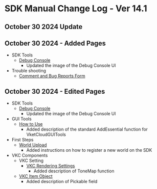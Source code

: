 # SDK Manual Change Log - Ver 14.1

## October 30 2024 Update

## October 30 2024 - Added Pages

- SDK Tools
    - [Debug Console](https://vrhikky.github.io/VketCloudSDK_Documents/14.1/en/debugconsole/debugconsole.html)
        - Updated the image of the Debug Console UI
- Trouble shooting
    - [Comment and Bug Reports Form](https://vrhikky.github.io/VketCloudSDK_Documents/14.1/en/troubleshooting/Comment_Bug_Reports.html)

## October 30 2024 - Edited Pages
- SDK Tools
    - [Debug Console](https://vrhikky.github.io/VketCloudSDK_Documents/14.1/en/debugconsole/debugconsole.html)
        - Updated the image of the Debug Console UI
- GUI Tools
    - [How to Use](https://vrhikky.github.io/VketCloudSDK_Documents/14.1/en/GUITools/HowToUse.html)
        - Added description of the standard AddEssential function for VketCloudGUITools
- First Steps
  - [World Upload](https://vrhikky.github.io/VketCloudSDK_Documents/14.1/en/FirstStep/WorldUpload.html)
    - Added instructions on how to register a new world on the SDK
- VKC Components
    - VKC Setting
        - [VKC Rendering Settings](https://vrhikky.github.io/VketCloudSDK_Documents/14.1/en/VketCloudSettings/RenderingSettings.html)
            - Added description of ToneMap function
    - [VKC Item Object](https://vrhikky.github.io/VketCloudSDK_Documents/14.1/en/VKCComponents/VKCItemObject.html)
        - Added description of Pickable field
